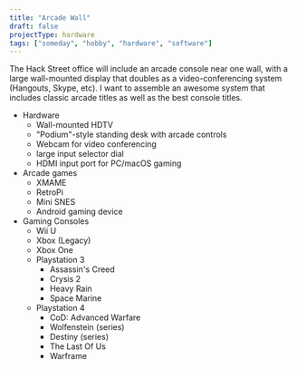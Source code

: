 ```yaml
---
title: "Arcade Wall"
draft: false
projectType: hardware
tags: ["someday", "hobby", "hardware", "software"]
---
```

The Hack Street office will include an arcade console near one wall, with a large wall-mounted display that doubles as a video-conferencing system (Hangouts, Skype, etc). I want to assemble an awesome system that includes classic arcade titles as well as the best console titles.

  - Hardware
    * Wall-mounted HDTV
    * "Podium"-style standing desk with arcade controls
    * Webcam for video conferencing
    * large input selector dial
    * HDMI input port for PC/macOS gaming
  - Arcade games
    * XMAME
    * RetroPi
    * Mini SNES
    * Android gaming device
  - Gaming Consoles
    * Wii U
    * Xbox (Legacy)
    * Xbox One
    * Playstation 3
      + Assassin's Creed
      + Crysis 2
      + Heavy Rain
      + Space Marine
    * Playstation 4
      + CoD: Advanced Warfare
      + Wolfenstein (series)
      + Destiny (series)
      + The Last Of Us
      + Warframe
